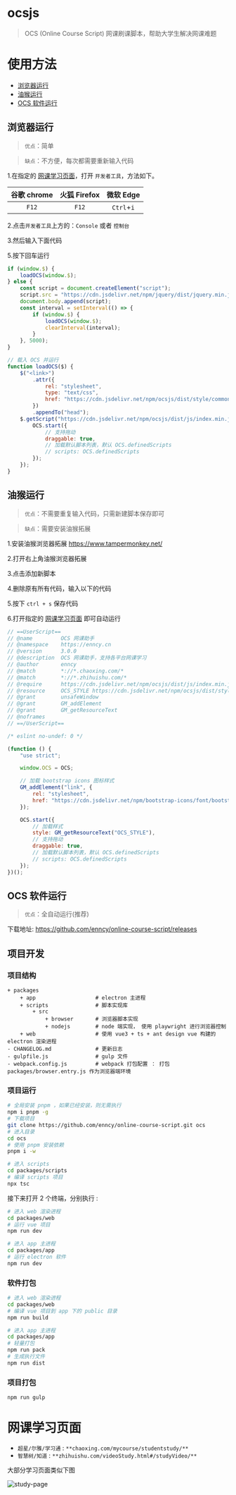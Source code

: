 # ocsjs

> OCS (Online Course Script) 网课刷课脚本，帮助大学生解决网课难题

# 使用方法

-   [浏览器运行](#浏览器运行)
-   [油猴运行](#油猴运行)
-   [OCS 软件运行](#OCS软件运行)

## 浏览器运行

> `优点`：简单

> `缺点`：不方便，每次都需要重新输入代码

1.在指定的 [网课学习页面](#网课学习页面)，打开 `开发者工具`，方法如下。

| 谷歌 chrome | 火狐 Firefox | 微软 Edge  |
| :---------: | :----------: | :--------: |
|    `F12`    |    `F12`     | `Ctrl`+`i` |

2.点击`开发者工具`上方的：`Console` 或者 `控制台`

3.然后输入下面代码

5.按下回车运行

```js
if (window.$) {
    loadOCS(window.$);
} else {
    const script = document.createElement("script");
    script.src = "https://cdn.jsdelivr.net/npm/jquery/dist/jquery.min.js";
    document.body.append(script);
    const interval = setInterval(() => {
        if (window.$) {
            loadOCS(window.$);
            clearInterval(interval);
        }
    }, 5000);
}

// 载入 OCS 并运行
function loadOCS($) {
    $("<link>")
        .attr({
            rel: "stylesheet",
            type: "text/css",
            href: "https://cdn.jsdelivr.net/npm/ocsjs/dist/style/common.css",
        })
        .appendTo("head");
    $.getScript("https://cdn.jsdelivr.net/npm/ocsjs/dist/js/index.min.js", function () {
        OCS.start({
            // 支持拖动
            draggable: true,
            // 加载默认脚本列表，默认 OCS.definedScripts
            // scripts: OCS.definedScripts
        });
    });
}
```

## 油猴运行

> `优点`：不需要重复输入代码，只需新建脚本保存即可

> `缺点`：需要安装油猴拓展

1.安装油猴浏览器拓展 https://www.tampermonkey.net/

2.打开右上角油猴浏览器拓展

3.点击添加新脚本

4.删除原有所有代码，输入以下的代码

5.按下 `ctrl + s` 保存代码

6.打开指定的 [网课学习页面](#网课学习页面) 即可自动运行

```js
// ==UserScript==
// @name         OCS 网课助手
// @namespace    https://enncy.cn
// @version      3.0.0
// @description  OCS 网课助手，支持各平台网课学习
// @author       enncy
// @match        *://*.chaoxing.com/*
// @match        *://*.zhihuishu.com/*
// @require      https://cdn.jsdelivr.net/npm/ocsjs/dist/js/index.min.js
// @resource     OCS_STYLE https://cdn.jsdelivr.net/npm/ocsjs/dist/style/common.css
// @grant        unsafeWindow
// @grant        GM_addElement
// @grant        GM_getResourceText
// @noframes
// ==/UserScript==

/* eslint no-undef: 0 */

(function () {
    "use strict";

    window.OCS = OCS;

    // 加载 bootstrap icons 图标样式
    GM_addElement("link", {
        rel: "stylesheet",
        href: "https://cdn.jsdelivr.net/npm/bootstrap-icons/font/bootstrap-icons.css",
    });

    OCS.start({
        // 加载样式
        style: GM_getResourceText("OCS_STYLE"),
        // 支持拖动
        draggable: true,
        // 加载默认脚本列表，默认 OCS.definedScripts
        // scripts: OCS.definedScripts
    });
})();
```

## OCS 软件运行

> `优点`：全自动运行(推荐)

下载地址: https://github.com/enncy/online-course-script/releases

## 项目开发

### 项目结构

```
+ packages
    + app                   # electron 主进程
    + scripts               # 脚本实现库
        + src
            + browser       # 浏览器脚本实现
            + nodejs        # node 端实现， 使用 playwright 进行浏览器控制
    + web                   # 使用 vue3 + ts + ant design vue 构建的 electron 渲染进程
- CHANGELOG.md              # 更新日志
- gulpfile.js               # gulp 文件
- webpack.config.js         # webpack 打包配置 ： 打包 packages/browser.entry.js 作为浏览器端环境
```

### 项目运行

```sh
# 全局安装 pnpm ，如果已经安装，则无需执行
npm i pnpm -g
# 下载项目
git clone https://github.com/enncy/online-course-script.git ocs
# 进入目录
cd ocs
# 使用 pnpm 安装依赖
pnpm i -w
```

```sh
# 进入 scripts
cd packages/scripts
# 编译 scripts 项目
npx tsc
```

接下来打开 2 个终端，分别执行 :

```sh
# 进入 web 渲染进程
cd packages/web
# 运行 vue 项目
npm run dev
```

```sh
# 进入 app 主进程
cd packages/app
# 运行 electron 软件
npm run dev
```

### 软件打包

```sh
# 进入 web 渲染进程
cd packages/web
# 编译 vue 项目到 app 下的 public 目录
npm run build
```

```sh
# 进入 app 主进程
cd packages/app
# 轻量打包
npm run pack
# 生成执行文件
npm run dist
```

### 项目打包

```sh
npm run gulp
```

# 网课学习页面

-   `超星/尔雅/学习通` : `**chaoxing.com/mycourse/studentstudy/**`
-   `智慧树/知道` : `**zhihuishu.com/videoStudy.html#/studyVideo/**`

大部分学习页面类似下图

![study-page](img/README/study-page.png)
